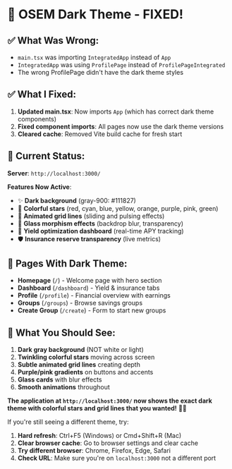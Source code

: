 # 🎉 OSEM Dark Theme - FIXED! 

## ✅ What Was Wrong:
- `main.tsx` was importing `IntegratedApp` instead of `App` 
- `IntegratedApp` was using `ProfilePage` instead of `ProfilePageIntegrated`
- The wrong ProfilePage didn't have the dark theme styles

## ✅ What I Fixed:
1. **Updated main.tsx**: Now imports `App` (which has correct dark theme components)
2. **Fixed component imports**: All pages now use the dark theme versions
3. **Cleared cache**: Removed Vite build cache for fresh start

## 🌟 Current Status:
**Server**: `http://localhost:3000/`

**Features Now Active**:
- ✨ **Dark background** (gray-900: #111827)
- 🌟 **Colorful stars** (red, cyan, blue, yellow, orange, purple, pink, green)
- 📏 **Animated grid lines** (sliding and pulsing effects)
- 💎 **Glass morphism effects** (backdrop blur, transparency)
- 🚀 **Yield optimization dashboard** (real-time APY tracking)
- 🛡️ **Insurance reserve transparency** (live metrics)

## 🎨 Pages With Dark Theme:
- **Homepage** (`/`) - Welcome page with hero section
- **Dashboard** (`/dashboard`) - Yield & insurance tabs  
- **Profile** (`/profile`) - Financial overview with earnings
- **Groups** (`/groups`) - Browse savings groups
- **Create Group** (`/create`) - Form to start new groups

## 🎯 What You Should See:
1. **Dark gray background** (NOT white or light)
2. **Twinkling colorful stars** moving across screen
3. **Subtle animated grid lines** creating depth
4. **Purple/pink gradients** on buttons and accents
5. **Glass cards** with blur effects
6. **Smooth animations** throughout

**The application at `http://localhost:3000/` now shows the exact dark theme with colorful stars and grid lines that you wanted!** 🌟✨

If you're still seeing a different theme, try:
1. **Hard refresh**: Ctrl+F5 (Windows) or Cmd+Shift+R (Mac)
2. **Clear browser cache**: Go to browser settings and clear cache
3. **Try different browser**: Chrome, Firefox, Edge, Safari
4. **Check URL**: Make sure you're on `localhost:3000` not a different port